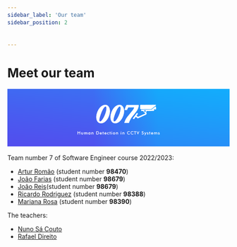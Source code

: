 ```yaml
---
sidebar_label: 'Our team'
sidebar_position: 2


---
```

# Meet our team

![Banner](../static/img/banner.png)

Team number 7 of Software Engineer course 2022/2023:

- [Artur Romão](https://github.com/orgs/ES-07/people/artur-romao) (student number **98470**)
- [João Farias](https://github.com/orgs/ES-07/people/bernas04) (student number **98679**)
- [João Reis](https://github.com/joaoreis16)(student number **98679**)
- [Ricardo Rodriguez](https://github.com/orgs/ES-07/people/ricardombrodriguez) (student number **98388**)
- [Mariana Rosa](https://github.com/orgs/ES-07/people/marianarosa01) (student number **98390**)

The teachers:

- [Nuno Sá Couto](https://github.com/orgs/ES-07/people/nunoscouto)
- [Rafael Direito](https://github.com/orgs/ES-07/people/rafael-direito)
